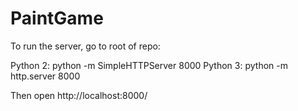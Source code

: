 # PaintGame

To run the server, go to root of repo:

Python 2:
    python -m SimpleHTTPServer 8000
Python 3:
    python -m http.server 8000

Then open http://localhost:8000/
